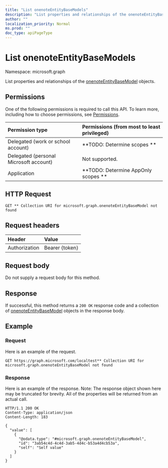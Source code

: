 ```yaml
---
title: "List onenoteEntityBaseModels"
description: "List properties and relationships of the onenoteEntityBaseModel objects."
author: ""
localization_priority: Normal
ms.prod: ""
doc_type: apiPageType
---
```


# List onenoteEntityBaseModels

Namespace: microsoft.graph

List properties and relationships of the [onenoteEntityBaseModel](../resources/onenoteentitybasemodel.md) objects.

## Permissions
One of the following permissions is required to call this API. To learn more, including how to choose permissions, see [Permissions](/concepts/permissions-reference.md).

|Permission type|Permissions (from most to least privileged)|
|:---|:---|
|Delegated (work or school account)|**TODO: Determine scopes **|
|Delegated (personal Microsoft account)|Not supported.|
|Application|**TODO: Determine AppOnly scopes **|

## HTTP Request
<!-- {
  "blockType": "ignored"
}
-->
``` http
GET ** Collection URI for microsoft.graph.onenoteEntityBaseModel not found
```

## Request headers
|Header|Value|
|:---|:---|
|Authorization|Bearer {token}|

## Request body
Do not supply a request body for this method.

## Response
If successful, this method returns a `200 OK` response code and a collection of [onenoteEntityBaseModel](../resources/onenoteentitybasemodel.md) objects in the response body.

## Example

### Request
Here is an example of the request.
<!-- {
  "blockType": "request",
  "name": "get_onenoteentitybasemodel"
}
-->
``` http
GET https://graph.microsoft.com/localtest** Collection URI for microsoft.graph.onenoteEntityBaseModel not found
```

### Response
Here is an example of the response. Note: The response object shown here may be truncated for brevity. All of the properties will be returned from an actual call.
<!-- {
  "blockType": "response",
  "truncated": true,
  "@odata.type": "collection(microsoft.graph.onenoteentitybasemodel)"
}
-->
``` http
HTTP/1.1 200 OK
Content-Type: application/json
Content-Length: 183

{
  "value": [
    {
      "@odata.type": "#microsoft.graph.onenoteEntityBaseModel",
      "id": "3ab54c4d-4c4d-3ab5-4d4c-b53a4d4cb53a",
      "self": "Self value"
    }
  ]
}
```

